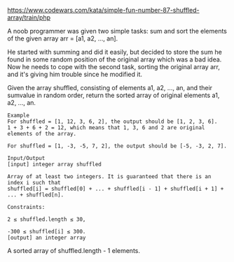 https://www.codewars.com/kata/simple-fun-number-87-shuffled-array/train/php

A noob programmer was given two simple tasks: sum and sort the elements of the given array arr = [a1, a2, ..., an].

He started with summing and did it easily, but decided to store the sum he found in some random position of
the original array which was a bad idea. Now he needs to cope with the second task, sorting the original array arr,
and it's giving him trouble since he modified it.

Given the array shuffled, consisting of elements a1, a2, ..., an, and their sumvalue in random order, return the sorted
array of original elements a1, a2, ..., an.
```
Example
For shuffled = [1, 12, 3, 6, 2], the output should be [1, 2, 3, 6].
1 + 3 + 6 + 2 = 12, which means that 1, 3, 6 and 2 are original elements of the array.

For shuffled = [1, -3, -5, 7, 2], the output should be [-5, -3, 2, 7].
```
```
Input/Output
[input] integer array shuffled

Array of at least two integers. It is guaranteed that there is an index i such that
shuffled[i] = shuffled[0] + ... + shuffled[i - 1] + shuffled[i + 1] + ... + shuffled[n].
```
```
Constraints:

2 ≤ shuffled.length ≤ 30,

-300 ≤ shuffled[i] ≤ 300.
[output] an integer array
```
A sorted array of shuffled.length - 1 elements.
